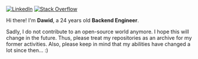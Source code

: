 <p>
    <a href="https://www.linkedin.com/in/dawid-mszanowski" target="_blank"><img alt="LinkedIn" src="https://img.shields.io/badge/-LinkedIn-0077B5?style=flat-square&logo=Linkedin&logoColor=white"></a>
    <a href="https://stackoverflow.com/users/13273250/dawid-mszanowski" target="_blank"><img alt="Stack Overflow" src="https://img.shields.io/badge/-Stack%20Overflow-FE7A16?style=flat-square&logo=Stack-Overflow&logoColor=white"></a>
</p>
<p>
    Hi there! I'm <b>Dawid</b>, a 24 years old <strong>Backend Engineer</strong>.
</p>
<p>
    Sadly, I do not contribute to an open-source world anymore. I hope this will change in the future. Thus, please treat my repositories as an archive for my former activities. Also, please keep in mind that my abilities have changed a lot since then... :)
</p>
